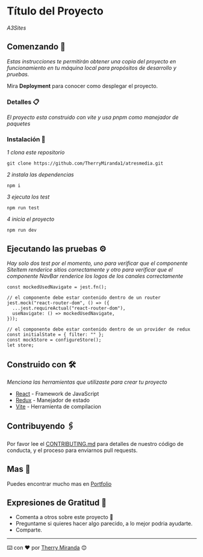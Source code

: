 # Título del Proyecto

_A3Sites_

## Comenzando 🚀

_Estas instrucciones te permitirán obtener una copia del proyecto en funcionamiento en tu máquina local para propósitos de desarrollo y pruebas._

Mira **Deployment** para conocer como desplegar el proyecto.


### Detalles 📋

_El proyecto esta construido con vite y usa pnpm como manejador de paquetes_


### Instalación 🔧

_1 clona este repositorio_

```
git clone https://github.com/TherryMiranda1/atresmedia.git
```

_2 instala las dependencias_
```
npm i
```

_3 ejecuta los test_

```
npm run test
```

_4 inicia el proyecto_

```
npm run dev
```


## Ejecutando las pruebas ⚙️

_Hay solo dos test por el momento, uno para verificar que el componente SiteItem renderice sitios correctamente y otro para verificar que el componente NavBar renderice los logos de los canales correctamente_


```
const mockedUsedNavigate = jest.fn();

// el componente debe estar contenido dentro de un router
jest.mock("react-router-dom", () => ({
  ...jest.requireActual("react-router-dom"),
  useNavigate: () => mockedUsedNavigate,
}));

// el componente debe estar contenido dentro de un provider de redux
const initialState = { filter: "" };
const mockStore = configureStore();
let store;
```

## Construido con 🛠️

_Menciona las herramientas que utilizaste para crear tu proyecto_

* [React](https://es.reactjs.org/) - Framework de JavaScript
* [Redux](https://es.redux.js.org//) - Manejador de estado
* [Vite](https://vitejs.dev/) - Herramienta de compilacion

## Contribuyendo 🖇️

Por favor lee el [CONTRIBUTING.md](https://gist.github.com/villanuevand/xxxxxx) para detalles de nuestro código de conducta, y el proceso para enviarnos pull requests.

## Mas 📖

Puedes encontrar mucho mas en [Portfolio](https://www.therry.dev/)


## Expresiones de Gratitud 🎁

* Comenta a otros sobre este proyecto 📢
* Preguntame si quieres hacer algo parecido, a lo mejor podria ayudarte. 
* Comparte.



---
⌨️ con ❤️ por [Therry Miranda](https://github.com/TherryMiranda1) 😊
